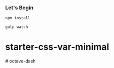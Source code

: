 ### Let's Begin

```
npm install

gulp watch

```
# starter-css-var-minimal
#   o c t a v e - d a s h  
 